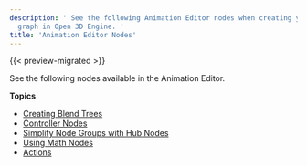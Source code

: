 ```yaml
---
description: ' See the following Animation Editor nodes when creating your animation
  graph in Open 3D Engine. '
title: 'Animation Editor Nodes'
---
```


{{< preview-migrated >}}

See the following nodes available in the Animation Editor\.

**Topics**
+ [Creating Blend Trees](/docs/user-guide/features/visualization/animation/animation-editor/creating-blend-trees.md)
+ [Controller Nodes](/docs/user-guide/features/visualization/animation/animation-editor/controller-nodes.md)
+ [Simplify Node Groups with Hub Nodes](/docs/user-guide/features/visualization/animation/animation-editor/using-hub-nodes-to-simplify-groups.md)
+ [Using Math Nodes](/docs/user-guide/features/visualization/animation/animation-editor/math-nodes.md)
+ [Actions](/docs/user-guide/features/visualization/animation/animation-editor/actions.md)
